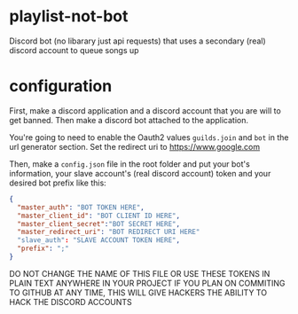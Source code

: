 # playlist-not-bot

Discord bot (no libarary just api requests) that uses a secondary (real) discord account to queue songs up

# configuration

First, make a discord application and a discord account that you are will to get banned. Then make a discord bot attached to the application.

You're going to need to enable the Oauth2 values `guilds.join` and `bot` in the url generator section. Set the redirect uri to https://www.google.com

Then, make a `config.json` file in the root folder and put your bot's information, your slave account's (real discord account) token and your desired bot prefix like this:

```json
{
  "master_auth": "BOT TOKEN HERE",
  "master_client_id": "BOT CLIENT ID HERE",
  "master_client_secret":"BOT SECRET HERE",
  "master_redirect_uri": "BOT REDIRECT URI HERE"
  "slave_auth": "SLAVE ACCOUNT TOKEN HERE",
  "prefix": ";"
}
```

DO NOT CHANGE THE NAME OF THIS FILE OR USE THESE TOKENS IN PLAIN TEXT ANYWHERE IN YOUR PROJECT IF YOU PLAN ON COMMITING TO GITHUB AT ANY TIME, THIS WILL GIVE HACKERS THE ABILITY TO HACK THE DISCORD ACCOUNTS
